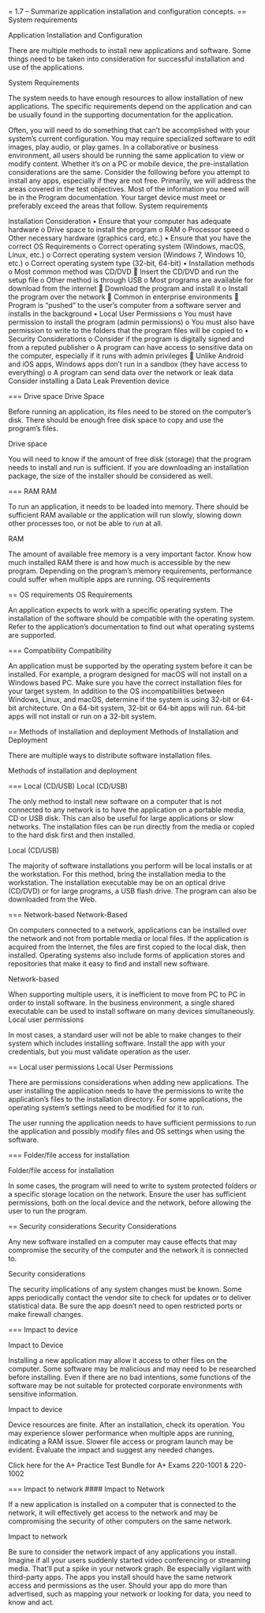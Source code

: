 = 1.7 – Summarize application installation and configuration concepts.  ==
System requirements


Application Installation and Configuration

There are multiple methods to install new applications and software. Some things
need to be taken into consideration for successful installation and use of the
applications.

System Requirements

The system needs to have enough resources to allow installation of new
applications. The specific requirements depend on the application and can be
usually found in the supporting documentation for the application.

Often, you will need to do something that can’t be accomplished with your
system’s current configuration. You may require specialized software to edit
images, play audio, or play games. In a collaborative or business environment,
all users should be running the same application to view or modify content.
Whether it’s on a PC or mobile device, the pre-installation considerations are
the same. Consider the following before you attempt to install any apps,
especially if they are not free. Primarily, we will address the areas covered in
the test objectives. Most of the information you need will be in the Program
documentation. Your target device must meet or preferably exceed the areas that
follow.  System requirements

Installation Consideration • Ensure that your computer has adequate hardware o
Drive space to install the program o RAM o Processor speed o Other necessary
hardware (graphics card, etc.) • Ensure that you have the correct OS
Requirements o Correct operating system (Windows, macOS, Linux, etc.) o Correct
operating system version (Windows 7, Windows 10, etc.) o Correct operating
system type (32-bit, 64-bit) • Installation methods o Most common method was
CD/DVD  Insert the CD/DVD and run the setup file o Other method is through USB
o Most programs are available for download from the internet  Download the
program and install it o Install the program over the network  Common in
enterprise environments  Program is “pushed” to the user’s computer from a
software server and installs in the background • Local User Permissions o You
must have permission to install the program (admin permissions) o You must also
have permission to write to the folders that the program files will be copied to
• Security Considerations o Consider if the program is digitally signed and from
a reputed publisher o A program can have access to sensitive data on the
computer, especially if it runs with admin privileges  Unlike Android and iOS
apps, Windows apps don’t run in a sandbox (they have access to everything) o A
program can send data over the network or leak data Consider installing a Data
Leak Prevention device 

=== Drive space Drive Space

Before running an application, its files need to be stored on the computer’s
disk. There should be enough free disk space to copy and use the program’s
files.

Drive space

You will need to know if the amount of free disk (storage) that the program
needs to install and run is sufficient. If you are downloading an installation
package, the size of the installer should be considered as well.



=== RAM RAM

To run an application, it needs to be loaded into memory. There should be
sufficient RAM available or the application will run slowly, slowing down other
processes too, or not be able to run at all.

RAM

The amount of available free memory is a very important factor. Know how much
installed RAM there is and how much is accessible by the new program. Depending
on the program’s memory requirements, performance could suffer when multiple
apps are running.  OS requirements



== OS requirements OS Requirements

An application expects to work with a specific operating system. The
installation of the software should be compatible with the operating system.
Refer to the application’s documentation to find out what operating systems are
supported.


=== Compatibility Compatibility

An application must be supported by the operating system before it can be
installed. For example, a program designed for macOS will not install on a
Windows based PC. Make sure you have the correct installation files for your
target system. In addition to the OS incompatibilities between Windows, Linux,
and macOS, determine if the system is using 32-bit or 64-bit architecture. On a
64-bit system, 32-bit or 64-bit apps will run. 64-bit apps will not install or
run on a 32-bit system.


== Methods of installation and deployment Methods of Installation and Deployment

There are multiple ways to distribute software installation files.

Methods of installation and deployment


=== Local (CD/USB) Local (CD/USB)

The only method to install new software on a computer that is not connected to
any network is to have the application on a portable media, CD or USB disk. This
can also be useful for large applications or slow networks. The installation
files can be run directly from the media or copied to the hard disk first and
then installed.

Local (CD/USB)

The majority of software installations you perform will be local installs or at
the workstation. For this method, bring the installation media to the
workstation. The installation executable may be on an optical drive (CD/DVD) or
for large programs, a USB flash drive. The program can also be downloaded from
  the Web.


=== Network-based Network-Based

On computers connected to a network, applications can be installed over the
network and not from portable media or local files. If the application is
acquired from the Internet, the files are first copied to the local disk, then
installed. Operating systems also include forms of application stores and
repositories that make it easy to find and install new software.

Network-based

When supporting multiple users, it is inefficient to move from PC to PC in order
to install software. In the business environment, a single shared executable can
be used to install software on many devices simultaneously.  Local user
permissions

In most cases, a standard user will not be able to make changes to their system
which includes installing software. Install the app with your credentials, but
you must validate operation as the user.


== Local user permissions Local User Permissions

There are permissions considerations when adding new applications. The user
installing the application needs to have the permissions to write the
application’s files to the installation directory. For some applications, the
operating system’s settings need to be modified for it to run.

The user running the application needs to have sufficient permissions to run the
application and possibly modify files and OS settings when using the software.


=== Folder/file access for installation

Folder/file access for installation

In some cases, the program will need to write to system protected folders or a
specific storage location on the network. Ensure the user has sufficient
permissions, both on the local device and the network, before allowing the user
to run the program.


== Security considerations Security Considerations

Any new software installed on a computer may cause effects that may compromise
the security of the computer and the network it is connected to.

Security considerations

The security implications of any system changes must be known. Some apps
periodically contact the vendor site to check for updates or to deliver
statistical data. Be sure the app doesn’t need to open restricted ports or make
firewall changes.


=== Impact to device

Impact to Device

Installing a new application may allow it access to other files on the computer.
Some software may be malicious and may need to be researched before installing.
Even if there are no bad intentions, some functions of the software may be not
suitable for protected corporate environments with sensitive information.

Impact to device

Device resources are finite. After an installation, check its operation. You may
experience slower performance when multiple apps are running, indicating a RAM
issue. Slower file access or program launch may be evident. Evaluate the impact
and suggest any needed changes. 

Click here for the A+ Practice Test Bundle for A+ Exams 220-1001 & 220-1002



=== Impact to network #### Impact to Network

If a new application is installed on a computer that is connected to the
network, it will effectively get access to the network and may be compromising
the security of other computers on the same network.

Impact to network

Be sure to consider the network impact of any applications you install. Imagine
if all your users suddenly started video conferencing or streaming media.
  That’ll put a spike in your network graph. Be especially vigilant with
  third-party apps. The apps you install should have the same network access and
  permissions as the user. Should your app do more than advertised, such as
  mapping your network or looking for data, you need to know and act.
